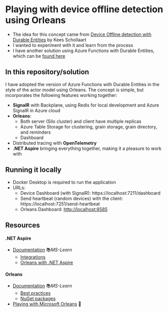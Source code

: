 # Playing with device offline detection using Orleans

- The idea for this concept came from [Device Offline detection with Durable Entities](https://dev.to/azure/device-offline-detection-with-durable-entities-e8g) by Kees Schollaart
- I wanted to experiment with it and learn from the process
- I have another solution using Azure Functions with Durable Entities, which can be [found here](https://github.com/19balazs86/PlayingWithDeviceOfflineDetection)

## In this repository/solution

I have adopted the version of Azure Functions with Durable Entities in the style of the actor model using Orleans. The concept is simple, but incorporates the following features working together:

- **SignalR** with Backplane, using Redis for local development and Azure SignalR in Azure cloud
- **Orleans**:
  - Both server (Silo cluster) and client have multiple replicas
  - Azure Table Storage for clustering, grain storage, grain directory, and reminders
  - Dashboard
- Distributed tracing with **OpenTelemetry**
- **.NET Aspire** bringing everything together, making it a pleasure to work with

## Running it locally

- Docker Desktop is required to run the application
- URLs:
  - Device Dashboard (with SignalR): https://localhost:7211/dashboard
  - Send heartbeat (random devices) with the client: https://localhost:7251/send-heartbeat
  - Orleans Dashboard: [http://localhost:8585](http://localhost:8585)


## Resources

#### .NET Aspire

- [Documentation](https://learn.microsoft.com/en-us/dotnet/aspire/get-started/aspire-overview) 📚*MS-Learn*
  - [Integrations](https://learn.microsoft.com/en-us/dotnet/aspire/fundamentals/integrations-overview)
  - [Orleans with .NET Aspire](https://learn.microsoft.com/en-us/dotnet/aspire/frameworks/orleans)

#### Orleans

- [Documentation](https://learn.microsoft.com/en-us/dotnet/orleans/overview) 📚*MS-Learn*
  - [Best practices](https://learn.microsoft.com/en-us/dotnet/orleans/resources/best-practices)
  - [NuGet packages](https://learn.microsoft.com/en-us/dotnet/orleans/resources/nuget-packages)
- [Playing with Microsoft Orleans](https://github.com/19balazs86/PlayingWithOrleans) 👤
